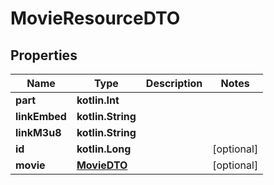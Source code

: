 
# MovieResourceDTO

## Properties
Name | Type | Description | Notes
------------ | ------------- | ------------- | -------------
**part** | **kotlin.Int** |  | 
**linkEmbed** | **kotlin.String** |  | 
**linkM3u8** | **kotlin.String** |  | 
**id** | **kotlin.Long** |  |  [optional]
**movie** | [**MovieDTO**](MovieDTO.md) |  |  [optional]



